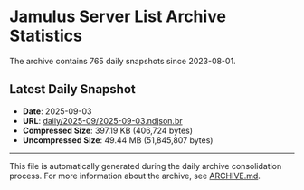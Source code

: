 # Jamulus Server List Archive Statistics

The archive contains 765 daily snapshots since 2023-08-01.

## Latest Daily Snapshot

- **Date**: 2025-09-03
- **URL**: [daily/2025-09/2025-09-03.ndjson.br](https://jamulus-archive.ap-south-1.linodeobjects.com/main/daily/2025-09/2025-09-03.ndjson.br)
- **Compressed Size**: 397.19 KB (406,724 bytes)
- **Uncompressed Size**: 49.44 MB (51,845,807 bytes)

---

This file is automatically generated during the daily archive consolidation process.
For more information about the archive, see [ARCHIVE.md](ARCHIVE.md).
